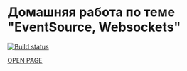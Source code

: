 # Домашняя работа по теме "EventSource, Websockets"

[![Build status](https://ci.appveyor.com/api/projects/status/iida4op22aawf12e?svg=true)](https://ci.appveyor.com/project/Votchitsev/ahj-homeworks-sse-ws-frontend)

[OPEN PAGE](https://votchitsev.github.io/ahj-homeworks-sse-ws-frontend/)
